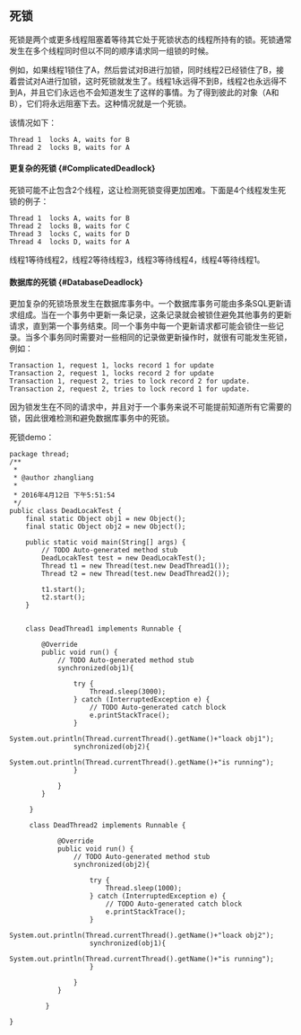 ## 死锁

死锁是两个或更多线程阻塞着等待其它处于死锁状态的线程所持有的锁。死锁通常发生在多个线程同时但以不同的顺序请求同一组锁的时候。

例如，如果线程1锁住了A，然后尝试对B进行加锁，同时线程2已经锁住了B，接着尝试对A进行加锁，这时死锁就发生了。线程1永远得不到B，线程2也永远得不到A，并且它们永远也不会知道发生了这样的事情。为了得到彼此的对象（A和B），它们将永远阻塞下去。这种情况就是一个死锁。

该情况如下：

```
Thread 1  locks A, waits for B
Thread 2  locks B, waits for A
```

#### 更复杂的死锁 {#ComplicatedDeadlock}

死锁可能不止包含2个线程，这让检测死锁变得更加困难。下面是4个线程发生死锁的例子：

```
Thread 1  locks A, waits for B
Thread 2  locks B, waits for C
Thread 3  locks C, waits for D
Thread 4  locks D, waits for A
```

线程1等待线程2，线程2等待线程3，线程3等待线程4，线程4等待线程1。

#### 数据库的死锁 {#DatabaseDeadlock}

更加复杂的死锁场景发生在数据库事务中。一个数据库事务可能由多条SQL更新请求组成。当在一个事务中更新一条记录，这条记录就会被锁住避免其他事务的更新请求，直到第一个事务结束。同一个事务中每一个更新请求都可能会锁住一些记录。当多个事务同时需要对一些相同的记录做更新操作时，就很有可能发生死锁，例如：

```
Transaction 1, request 1, locks record 1 for update
Transaction 2, request 1, locks record 2 for update
Transaction 1, request 2, tries to lock record 2 for update.
Transaction 2, request 2, tries to lock record 1 for update.
```

因为锁发生在不同的请求中，并且对于一个事务来说不可能提前知道所有它需要的锁，因此很难检测和避免数据库事务中的死锁。

死锁demo：

```
package thread;
/**
 * 
 * @author zhangliang
 *
 * 2016年4月12日 下午5:51:54
 */
public class DeadLocakTest {
	final static Object obj1 = new Object();
	final static Object obj2 = new Object();
 
	public static void main(String[] args) {
		// TODO Auto-generated method stub
		DeadLocakTest test = new DeadLocakTest();
		Thread t1 = new Thread(test.new DeadThread1());
		Thread t2 = new Thread(test.new DeadThread2());
		
		t1.start();
		t2.start();
	}
 
 
	class DeadThread1 implements Runnable {
 
		@Override
		public void run() {
			// TODO Auto-generated method stub
			synchronized(obj1){
				
				try {
					Thread.sleep(3000);
				} catch (InterruptedException e) {
					// TODO Auto-generated catch block
					e.printStackTrace();
				}
				System.out.println(Thread.currentThread().getName()+"loack obj1");
				synchronized(obj2){
					System.out.println(Thread.currentThread().getName()+"is running");
				}
				
			}
		}  
		 
	 }
	
	 class DeadThread2 implements Runnable {
 
			@Override
			public void run() {
				// TODO Auto-generated method stub
				synchronized(obj2){
					
					try {
						Thread.sleep(1000);
					} catch (InterruptedException e) {
						// TODO Auto-generated catch block
						e.printStackTrace();
					}
					System.out.println(Thread.currentThread().getName()+"loack obj2");
					synchronized(obj1){
						System.out.println(Thread.currentThread().getName()+"is running");
					}
					
				}
			}  
			 
		 }
 
}
```



